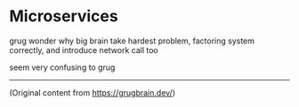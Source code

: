 # Microservices

grug wonder why big brain take hardest problem, factoring system correctly, and introduce network
call too

seem very confusing to grug

---

(Original content from https://grugbrain.dev/)

